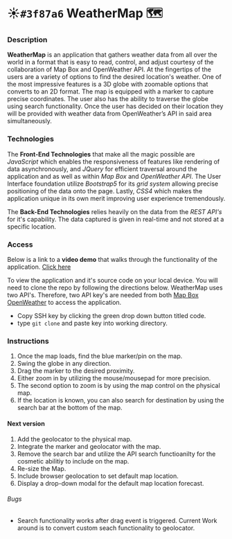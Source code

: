 # :sunny:`#3f87a6` WeatherMap :world_map: 

### Description

**WeatherMap** is an application that gathers weather data from all over the world in a format that is easy to read, control, and adjust courtesy of the collaboration of Map Box and OpenWeather API. At the fingertips of the users are a variety of options to find the desired location's weather. One of the most impressive features is a 3D globe with zoomable options that converts  to an 2D format. The map is equipped with a marker to capture precise coordinates. The user also has the ability to traverse the globe using search functionality. Once the user has decided on their location they will be provided with weather data from OpenWeather’s API in said area simultaneously.

### Technologies
The **Front-End Technologies** that make all the magic  possible are *JavaScript* which enables the responsiveness of features like rendering of data asynchronously, and *JQuery* for efficient traversal around the application and as well as within *Map Box* and *OpenWeather API*. The User Interface foundation utilize *Bootstrap5* for its *grid system* allowing precise positioning of the data onto the page. Lastly, *CSS4* which makes the application unique in its own merit improving user experience tremendously.

The **Back-End Technologies** relies heavily on the data from the *REST API's* for it's capability. The data captured is given in real-time and not stored at a specific location.

### Access
Below is a link to a **video demo** that walks through the functionality of the application.
[Click here]()

To view the application and it's source code on your local device. You will need to clone the repo by following the directions below. WeatherMap uses two API's. Therefore, two API key's are needed from both [Map Box](https://docs.mapbox.com/help/getting-started/access-tokens/) [OpenWeather](https://openweathermap.org/appid) to access the application.
- Copy SSH key by clicking the green drop down button titled code.
- type ```git clone``` and paste key into working directory.

### Instructions
1. Once the map loads, find the blue marker/pin on the map.
2. Swing the globe in any direction.
3. Drag the marker to the desired proximity.
4. Either zoom in by utilizing the mouse/mousepad for more precision. 
5. The second option to zoom is by using the map control on the physical map.
6. If the location is known, you can also search for destination by using the search bar at the bottom of the map.

#### Next version
1. Add the geolocator to the physical map. 
2. Integrate the marker and geolocator with the map.
3. Remove the search bar and utilize the API search functioanilty for the cosmetic abilitiy to include on the map.
4. Re-size the Map. 
5. Include browser geolocation to set default map location.
6. Display a drop-down modal for the default map location forecast.

###### Bugs
- Search functionality works after drag event is triggered. Current Work around is to convert custom seach functionality to geolocator.



